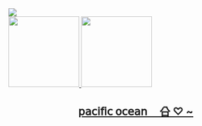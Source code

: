 <img src="https://64.media.tumblr.com/1575fc1087b1bc84d97ec7426f622094/7c46929d54eb6c56-c1/s400x600/ff90f872af6b19fbaa9775b536b7be101d071fa2.gifv">

<div>
<a href="https://github.com/ssuzane">
<img loading="lazy" height="140em" src="https://github-readme-stats.vercel.app/api/top-langs/?username=ssuzane&layout=compact&langs_count=7&theme=dracula"/>
<img loading="lazy" height="140em" src="https://github-readme-stats.vercel.app/api?username=ssuzane&show_icons=true&theme=dracula&include_all_commits=true&count_private=true"/>
</div>



<h2 align="center">   𝗉𝖺𝖼𝗂𝖿𝗂𝖼  𝗈𝖼𝖾𝖺𝗇ᅟ 㕣  ♡  ~</h2>
 
